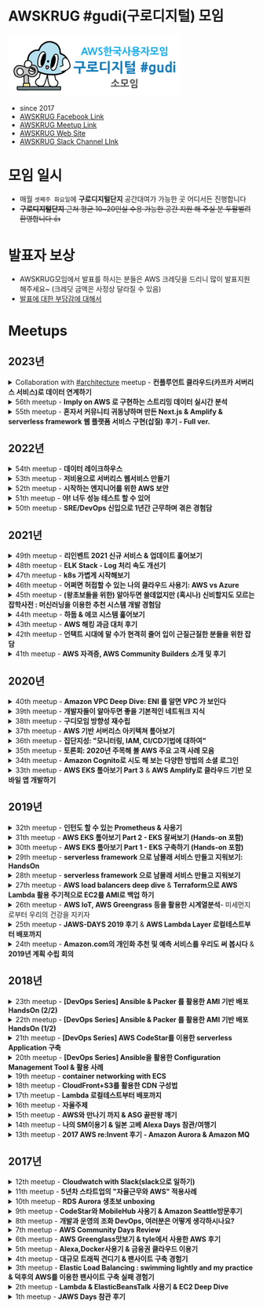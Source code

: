 <!-- markdownlint-disable-file -->
# AWSKRUG #gudi(구로디지털) 모임

<img src="awskrug_gudi_logo.png" width="350"/>

- since 2017
- [AWSKRUG Facebook Link](https://www.facebook.com/groups/awskrug/)
- [AWSKRUG Meetup Link](https://www.meetup.com/ko-KR/awskrug/)
- [AWSKRUG Web Site](http://www.awskr.org/)
- [AWSKRUG Slack Channel LInk](http://awskrug.slack.com)


# 모임 일시
  - 매월 `셋째주 화요일`에 **구로디지털단지** 공간대여가 가능한 곳 어디서든 진행합니다
  - ~~**구로디지털단지** 근처 평균 10~20인실 수용 가능한 공간 지원 해 주실 분 두팔벌려 환영합니다 👍~~

# 발표자 보상
  - AWSKRUG모임에서 발표를 하시는 분들은 AWS 크레딧을 드리니 많이 발표지원 해주세요~ (크레딧 금액은 사정상 달라질 수 있음)
  - [발표에 대한 부담감에 대해서](https://github.com/awskrug/gudi-group/issues/1)

# Meetups
## 2023년

<details>
  <summary>Collaboration with <a href="https://github.com/awskrug/architecture-group">#architecture</a> meetup - <b>컨플루언트 클라우드(카프카 서버리스 서비스)로 데이터 연계하기</b></summary>

  ### `Collaboration with `<a href="https://github.com/awskrug/architecture-group">#architecture</a>` meetup`
  - **주최**
    - [2023년 03월 30일 / 강남 교보타워 11층 B구역 당근마켓](https://www.meetup.com/awskrug/events/292066662/)
  - **주제**
    - 발표
      - [`황주필(컨플루언트 코리아)`]() - [컨플루언트 클라우드(카프카 서버리스 서비스)로 데이터 연계하기](./resources/컨플루언트_클라우드(카프카_서버리스_서비스)로_데이터_연계하기.pdf)


  &nbsp;&nbsp;&nbsp;&nbsp;&nbsp;&nbsp;&nbsp;&nbsp;
  <img src="https://secure.meetupstatic.com/photos/event/d/7/e/2/highres_511735266.webp" width="350"/>
  <img src="https://secure.meetupstatic.com/photos/event/d/7/e/1/highres_511735265.webp" width="350"/>
  <br>
  &nbsp;&nbsp;&nbsp;&nbsp;&nbsp;&nbsp;&nbsp;&nbsp;
  <img src="https://secure.meetupstatic.com/photos/event/d/7/e/3/highres_511735267.webp" width="350"/>
</details>

<details>
  <summary>56th meetup - <b>Imply on AWS 로 구현하는 스트리밍 데이터 실시간 분석</b></summary>

  ### `56th meetup`
  - **주최**
    - [2023년 02월 28일 / 프로그래머스 2층 Torvalds/Turing 강의실](https://www.meetup.com/awskrug/events/291284183/)
  - **주제**
    - 발표
      - [`이기훈`](https://www.linkedin.com/in/keehoonlee/) 이사님(Imply) - [Imply on AWS 로 구현하는 스트리밍 데이터 실시간 분석](./resources/230228_druid_talk_imply.pdf)


  &nbsp;&nbsp;&nbsp;&nbsp;&nbsp;&nbsp;&nbsp;&nbsp;
  <img src="https://secure.meetupstatic.com/photos/event/5/b/7/a/highres_510983418.webp" width="350"/>
  <img src="https://secure.meetupstatic.com/photos/event/5/b/7/8/highres_510983416.webp" width="350"/>
  <br>
  &nbsp;&nbsp;&nbsp;&nbsp;&nbsp;&nbsp;&nbsp;&nbsp;
  <img src="https://secure.meetupstatic.com/photos/event/5/b/7/7/highres_510983415.webp" width="350"/>
  <img src="https://secure.meetupstatic.com/photos/event/5/b/7/5/highres_510983413.webp" width="350"/>
  <br>
  &nbsp;&nbsp;&nbsp;&nbsp;&nbsp;&nbsp;&nbsp;&nbsp;
  <img src="https://secure.meetupstatic.com/photos/event/5/b/7/6/highres_510983414.webp" width="350"/>
  <br>
</details>
<details>
  <summary>55th meetup - <b>혼자서 커뮤니티 귀동냥하며 만든 Next.js & Amplify & serverless framework 웹 플랫폼 서비스 구현(삽질) 후기 - Full ver.</b></summary>

  ### `55th meetup`
  - **주최**
    - [2023년 01월 25일 / 구트아카데미 3층 8강의실](https://www.meetup.com/ko-KR/awskrug/events/290976294/)
  - **주제**
    - 발표
      - [`박태성`](https://www.meetup.com/ko-KR/awskrug/members/184515293/)님 - [혼자서 커뮤니티 귀동냥하며 만든 Next.js & Amplify & serverless framework 웹 플랫폼 서비스 구현(삽질) 후기 - Full ver.](https://www.slideshare.net/TaeSeongPark2/nextjs-amplify-serverless-framework-full-ver)


  &nbsp;&nbsp;&nbsp;&nbsp;&nbsp;&nbsp;&nbsp;&nbsp;
  <img src="https://secure.meetupstatic.com/photos/event/3/9/d/9/highres_510134809.webp" width="350"/>
  <img src="https://secure.meetupstatic.com/photos/event/3/9/d/a/highres_510134810.webp" width="350"/>
  <br>
  &nbsp;&nbsp;&nbsp;&nbsp;&nbsp;&nbsp;&nbsp;&nbsp;
  <img src="https://secure.meetupstatic.com/photos/event/3/9/d/b/highres_510134811.webp" width="350"/>
  <img src="https://secure.meetupstatic.com/photos/event/3/9/d/f/highres_510134815.webp" width="350"/>
  <br>
  &nbsp;&nbsp;&nbsp;&nbsp;&nbsp;&nbsp;&nbsp;&nbsp;
  <img src="https://secure.meetupstatic.com/photos/event/3/9/d/e/highres_510134814.webp" width="350"/>
  <br>
</details>

## 2022년
<details>
  <summary>54th meetup - <b>데이터 레이크하우스</b></summary>

  ### `54th meetup`
  - **주최**
    - [2022년 11월 14일 / 동양미래대학교 6호관 110호](https://www.meetup.com/ko-KR/awskrug/events/289457416/)
  - **주제**
    - 발표
      - [`김정희`]()님 - [데이터 레이크하우스](./resources/221114_datalakehouse.pdf)


  &nbsp;&nbsp;&nbsp;&nbsp;&nbsp;&nbsp;&nbsp;&nbsp;
  <img src="https://secure.meetupstatic.com/photos/event/c/5/7/9/highres_508610553.webp" width="350"/>
  <img src="https://secure.meetupstatic.com/photos/event/c/5/7/8/highres_508610552.webp" width="350"/>
  <br>
  &nbsp;&nbsp;&nbsp;&nbsp;&nbsp;&nbsp;&nbsp;&nbsp;
  <img src="https://secure.meetupstatic.com/photos/event/c/5/7/a/highres_508610554.webp" width="350"/>
  <br>
</details>

<details>
  <summary>53th meetup - <b>저비용으로 서버리스 웹서비스 만들기</b></summary>

  ### `53th meetup`
  - **주최**
    - [2022년 10월 14일 / 구트아카데미 - 서울 구로구 시흥대로163길 33 주호타워 3층 8강의실](https://www.meetup.com/ko-KR/awskrug/events/288791780/)
  - **주제**
    - 발표
      - [`김한성`]()님 - [저비용으로 서버리스 웹서비스 만들기](./resources/221014_serverless_with_lowcost.pdf)


  &nbsp;&nbsp;&nbsp;&nbsp;&nbsp;&nbsp;&nbsp;&nbsp;
  <img src="https://secure.meetupstatic.com/photos/event/9/6/6/highres_507782406.jpeg" width="350"/>
  <img src="https://secure.meetupstatic.com/photos/event/9/6/4/highres_507782404.jpeg" width="350"/>
  <br>
  &nbsp;&nbsp;&nbsp;&nbsp;&nbsp;&nbsp;&nbsp;&nbsp;
  <img src="https://secure.meetupstatic.com/photos/event/9/6/a/600_507782410.jpeg" width="350"/>
  <img src="https://secure.meetupstatic.com/photos/event/a/d/5/600_507782773.jpeg" width="350"/>
  <br>
  &nbsp;&nbsp;&nbsp;&nbsp;&nbsp;&nbsp;&nbsp;&nbsp;
  <img src="https://secure.meetupstatic.com/photos/event/9/6/5/highres_507782405.jpeg" width="350"/>
  <br>
</details>

<details>
  <summary>52th meetup - <b>시작하는 엔지니어를 위한 AWS 보안</b></summary>

  ### `52th meetup`
  - **주최**
    - [2022년 7월 19일 / 구트아카데미 - 서울 구로구 시흥대로163길 33 주호타워 2층 3강의실](https://www.meetup.com/ko-KR/awskrug/events/286993904/)
  - **주제**
    - 발표
      - [`정태환`](https://linuxer.name/2020/07/linuxer/)님 - [시작하는 엔지니어를 위한 AWS 보안](./resources/AWS_security.pdf)


  &nbsp;&nbsp;&nbsp;&nbsp;&nbsp;&nbsp;&nbsp;&nbsp;
  <img src="https://secure.meetupstatic.com/photos/event/b/e/1/0/highres_505668656.jpeg" width="350"/>
  <img src="https://secure.meetupstatic.com/photos/event/b/e/0/c/600_505668652.jpeg" width="350"/>
  <br>
  &nbsp;&nbsp;&nbsp;&nbsp;&nbsp;&nbsp;&nbsp;&nbsp;
  <img src="https://secure.meetupstatic.com/photos/event/b/e/0/e/600_505668654.jpeg" width="350"/>
  <img src="https://secure.meetupstatic.com/photos/event/b/e/0/d/600_505668653.jpeg" width="350"/>
  <br>
</details>

<details>
  <summary>51th meetup - <b>야! 너두 성능 테스트 할 수 있어</b></summary>

  ### `51th meetup`
  - **주최**
    - [2022년 3월 15일 / Amazon Chime Online Meeting](https://www.meetup.com/ko-KR/awskrug/events/284421037/)
  - **주제**
    - 발표
      - [`김영익`](https://www.meetup.com/ko-KR/awskrug/members/246148128/)님 - [야! 너두 성능 테스트 할 수 있어](https://www.slideshare.net/youngick/ss-251345424)

</details>

<details>
  <summary>50th meetup - <b>SRE/DevOps 신입으로 1년간 근무하며 겪은 경험담</b></summary>

  ### `50th meetup`
  - **주최**
    - [2022년 1월 25일 / Amazon Chime Online Meeting](https://www.meetup.com/ko-KR/awskrug/events/283148129/)
  - **주제**
    - 발표
      - [`김주현`](https://www.meetup.com/ko-KR/awskrug/members/296136983/)님 - [SRE/DevOps 신입으로 1년간 근무하며 겪은 경험담](https://www.slideshare.net/JuhyunKim43/sredevops-1-251077918)

</details>

## 2021년
<details>
  <summary>49th meetup - <b>리인벤트 2021 신규 서비스 & 업데이트 훑어보기</b></summary>

  ### `49th meetup`
  - **주최**
    - [2021년 12월 21일 / Amazon Chime Online Meeting](https://www.meetup.com/ko-KR/awskrug/events/282395657/)
  - **주제**
    - 발표
      - [`정도현`](https://www.meetup.com/ko-KR/awskrug/members/216996214/)님 - [리인벤트 2021 신규 서비스 & 업데이트 훑어보기](https://aws.amazon.com/ko/blogs/korea/top-announcements-of-aws-reinvent-2021/)

</details>
<details>
  <summary>48th meetup - <b>ELK Stack - Log 처리 속도 개선기</b></summary>

  ### `48th meetup`
  - **주최**
    - [2021년 11월 16일 / Amazon Chime Online Meeting](https://www.meetup.com/ko-KR/awskrug/events/282011998/)
  - **주제**
    - 발표
      - [`심호진`](https://www.meetup.com/ko-KR/awskrug/members/249060449/)님 - [ELK Stack - Log 처리 속도 개선기](https://www.slideshare.net/StevenShim/how-to-improve-elk-log-pipeline-performance)

  &nbsp;&nbsp;&nbsp;&nbsp;&nbsp;&nbsp;&nbsp;&nbsp;
  <img src="https://secure.meetupstatic.com/photos/event/e/1/6/e/600_500277710.jpeg" width="350"/>
  <br>

</details>
<details>
  <summary>47th meetup - <b>k8s 가볍게 시작해보기</b></summary>

  ### `47th meetup`
  - **주최**
    - [2021년 10월 19일 / Amazon Chime Online Meeting](https://www.meetup.com/ko-KR/awskrug/events/281218896/)
  - **주제**
    - 발표
      - [`김주영`](https://www.meetup.com/ko-KR/awskrug/members/313519453/profile/)님 - [k8s 가볍게 시작해보기](./resources/2021-EKS-IMD-K8S-Overview.pdf)

</details>
<details>
  <summary>46th meetup - <b>어쩌면 허접할 수 있는 나의 클라우드 사용기: AWS vs Azure</b></summary>

  ### `46th meetup`
  - **주최**
    - [2021년 09월 14일 / Amazon Chime Online Meeting](https://www.meetup.com/ko-KR/awskrug/events/280508401/)
  - **주제**
    - 발표
      - [`김유신`](https://www.meetup.com/ko-KR/awskrug/members/294588200/profile/)님 - [어쩌면 허접할 수 있는 나의 클라우드 사용기: AWS vs Azure](https://www.slideshare.net/YoushinKim5/azure-aws-250195432)

</details>
<details>
  <summary>45th meetup - <b>(왕초보들을 위한) 알아두면 쓸데없지만 (혹시나) 신비할지도 모르는 잡학사전 : 머신러닝을 이용한 추천 시스템 개발 경험담</b></summary>

  ### `45th meetup`
  - **주최**
    - [2021년 08월 17일 / Amazon Chime Online Meeting](https://www.meetup.com/ko-KR/awskrug/events/279588385/)
  - **주제**
    - 발표
      - [`김영익`](https://www.meetup.com/ko-KR/awskrug/members/246148128/profile/)님 - [(왕초보들을 위한) 알아두면 쓸데없지만 (혹시나) 신비할지도 모르는 잡학사전 : 머신러닝을 이용한 추천 시스템 개발 경험담](https://www.slideshare.net/youngick/ss-249961635)

</details>
<details>
  <summary>44th meetup - <b>하둡 & 에코 시스템 훑어보기</b></summary>

  ### `44th meetup`
  - **주최**
    - [2021년 05월 18일 / Amazon Chime Online Meeting](https://www.meetup.com/ko-KR/awskrug/events/277788173/)
  - **주제**
    - 발표
      - [`김영익`](https://www.meetup.com/ko-KR/awskrug/members/246148128/profile/)님 - [하둡 & 에코 시스템 훑어보기](https://www.slideshare.net/youngick/hadoop-and-echosystem-2021)

</details>
<details>
  <summary>43th meetup - <b>AWS 해킹 과금 대처 후기</b></summary>

  ### `43th meetup`
  - **주최**
    - [2021년 04월 20일 / Amazon Chime Online Meeting](https://www.meetup.com/ko-KR/awskrug/events/277355762/)
  - **주제**
    - 발표
      - [`김종완`](https://www.meetup.com/ko-KR/awskrug/members/326658634/profile/)님 - [AWS 해킹 과금 대처 후기](https://www.slideshare.net/ssuserc5975d/aws-aws-246548280)
  - **모임 토론 자료**
    - [줍할만한 키워드와 정보가 공유된 슬라이드](https://docs.google.com/presentation/d/13arauU4c7kCPXEpJ6AIkHvqDnntaY7DDoZI8vdnE060/edit#slide=id.gd2e0c996b4_0_0)

</details>
<details>
  <summary>42th meetup - <b>언택트 시대에 말 수가 현격히 줄어 입이 근질근질한 분들을 위한 잡담</b></summary>

  ### `42th meetup`
  - **주최**
    - [2021년 03월 16일 / Amazon Chime Online Meeting](https://www.meetup.com/ko-KR/awskrug/events/276848045/)
  - **주제**
    - 업무경험을 윤택하게 해 주는 도구나 가구 추천
    - 재택근무를 하면서 나태해 지지 않게 일 하는 방법
    - 스터디의 동기부여를 얻는 방법
    - 구인 구직
    - 개발고민 상담
  - **모임 토론 자료**
    - [줍할만한 키워드와 정보가 공유된 슬라이드](https://drive.google.com/file/d/1Jqs_dBam9Ru_rCz-gkOHHZRFk8SrcvPS/view?usp=sharing)

</details>
<details>
  <summary>41th meetup - <b>AWS 자격증, AWS Community Builders 소개 및 후기</b></summary>

  ### `41th meetup`
  - **주최**
    - [2021년 02월 17일 / Amazon Chime Online Meeting](https://www.meetup.com/ko-KR/awskrug/events/276244891/)
  - **주제**
    1. 주제발표-1
        - [`류한진`](https://www.meetup.com/ko-KR/awskrug/members/217184134/)님 - AWS 자격증 살펴보기
    2. 라이트닝 토크-1
        - [`김태웅`](https://www.meetup.com/ko-KR/awskrug/members/249419691/)님 - AWS Solutions Acrhitect Associate 자격증 후기
    3. 주제발표-2
        - [`박태성`](https://www.meetup.com/ko-KR/awskrug/members/184515293/)님 - [AWS Community Builders 소개 & AWS Associate Developer 자격증 후기](https://geoseong.github.io/docs/aws/certified-dev-associate)
    4. 라이트닝 토크-2
        - [`류한진`](https://www.meetup.com/ko-KR/awskrug/members/217184134/)님 - AWS Advanced Networking specialty 자격증 후기
    5. 라이트닝 토크-3
        - [`정도현`](https://www.meetup.com/ko-KR/awskrug/members/216996214/)님 - AWSKRUG #cert 채널 및 [자격증 취득 모임](https://www.meetup.com/ko-KR/awskrug/events/276358190/) 소개

</details>


## 2020년
<details>
  <summary>40th meetup - <b>Amazon VPC Deep Dive: ENI 를 알면 VPC 가 보인다</b></summary>

  ### `40th meetup`
  - **주최**
    - [2020년 11월 17일 / Amazon Chime Online Meeting](https://www.meetup.com/ko-KR/awskrug/events/274484412/)
  - **주제**
    - 발표
      - [`김태우`](https://www.meetup.com/ko-KR/awskrug/members/281643910/profile/)님 - [Amazon VPC Deep Dive: ENI 를 알면 VPC 가 보인다](https://speakerdeck.com/twkiiim/amazon-vpc-deep-dive-eni-reul-almyeon-vpc-ga-boinda)

</details>
<details>
  <summary>39th meetup - <b>개발자들이 알아두면 좋을 기본적인 네트워크 지식</b></summary>

  ### `39th meetup`
  - **주최**
    - [2020년 10월 20일 / Amazon Chime Online Meeting](https://www.meetup.com/ko-KR/awskrug/events/273699098/)
  - **주제**
    - 발표
      - `서대호`님 - [개발자들이 알아두면 좋을 기본적인 네트워크 지식](https://docs.google.com/presentation/d/1oof9IUxEH_UahZbrbiZ5uUvHAotwS4-9_kVGvri1_Pw/edit?usp=sharing)

</details>
<details>
  <summary>38th meetup - <b>구디모임 방향성 재수립</b></summary>

  ### `38th meetup`
  - **주최**
    - [2020년 09월 10일 / Amazon Chime Online Meeting](https://www.meetup.com/ko-KR/awskrug/events/272930494/)
  - **주제**
    - 발표
      - [역대 구디모임 회고, 모임 방향에 대한 공지](https://docs.google.com/presentation/d/1TX25ZhEFwI_xvc8EWimzXeOlrRUN4vlO0NKTPQ8oSyo/edit?usp=sharing)
    - 자유토론
      - 네트워킹 및 다음 주제 논의: 라이브코딩, 패널토크, 삽질후기 등

    &nbsp;&nbsp;&nbsp;&nbsp;&nbsp;&nbsp;&nbsp;&nbsp;
    <img src="https://secure.meetupstatic.com/photos/event/8/1/f/b/600_492753275.jpeg" width="350"/>
    <img src="https://secure.meetupstatic.com/photos/event/8/1/f/d/600_492753277.jpeg" width="350"/>
    <br>
    &nbsp;&nbsp;&nbsp;&nbsp;&nbsp;&nbsp;&nbsp;&nbsp;
    <img src="https://secure.meetupstatic.com/photos/event/8/2/3/e/600_492753342.jpeg" width="350"/>
    <img src="https://secure.meetupstatic.com/photos/event/8/2/2/9/600_492753321.jpeg" width="350"/>
    <br>
</details>
<details>
  <summary>37th meetup - <b>AWS 기반 서버리스 아키텍쳐 톺아보기</b></summary>

  ### `37th meetup`
  - **주최**
    - [2020년 05월 19일 / Amazon Chime Online Meeting](https://www.meetup.com/ko-KR/awskrug/events/270600402/)
  - **주제**
    - 발표
      - [`김태우`](https://www.meetup.com/ko-KR/awskrug/members/281643910/profile/)님 - [AWS 기반 서버리스 아키텍쳐 톺아보기](https://dev.classmethod.jp/articles/awskrug-gudi-37-serverless/)
    - 자유토론
      - [Amplify API with Auth directive 스터디 문서](https://www.notion.so/geoseong/Auth-d5b57c8a5c8544f0a925b404fa302549)

  &nbsp;&nbsp;&nbsp;&nbsp;&nbsp;&nbsp;&nbsp;&nbsp;
  <img src="https://secure.meetupstatic.com/photos/event/e/2/b/7/600_490498039.jpeg" width="350"/>
  <img src="https://secure.meetupstatic.com/photos/event/e/2/b/8/600_490498040.jpeg" width="350"/>
  <br>
  &nbsp;&nbsp;&nbsp;&nbsp;&nbsp;&nbsp;&nbsp;&nbsp;
  <img src="https://secure.meetupstatic.com/photos/event/e/2/b/f/600_490498047.jpeg" width="350"/>
  <br>
</details>
<details>
  <summary>36th meetup - <b>집단지성: "모니터링, IAM, CI/CD기법에 대하여"</b></summary>

  ### `36th meetup`
  - **주최**
    - [2020년 04월 21일 / Amazon Chime Online Meeting](https://www.meetup.com/ko-KR/awskrug/events/269948676/)
  - **주제**
    - [집단지성: "모니터링, IAM, CI/CD기법에 대하여"](https://docs.google.com/presentation/d/1lhmNRqBNq0h2nw6ktvahASahy1rpqGm5RyjTpQ7V-kY/edit#slide=id.p)
      - 모니터링 스터디내용 공유와 사용기법에 대한 내용 공유
        - Mackerel (Slack@twkiiim)
        - O'Reilly SRE 책의 주요 내용 공유 (Slack@wonderwall)
        - 참여자 토론
          - 모니터링 서비스들 공유
      - IAM 사용기법
        - IAM Best Practices & 교차계정 접근법 공유 (Slack@PaPabongo)
        - 참여자 토론
          - Trusted Advisor, IAM의 Access Analyzer에 대한 토론
      - CI/CD 구축기법
        - 사내 BitBucket Pipeline 세팅 및 구축법 공유 (Slack@geoseong)
        - BitBucket Pipeline 배포법 공유 (Slack@yunzema)
          - Vue Frontend AWS S3 배포
          - AWS ECR Docker Image Push
        - 참여자 토론
          - Git 협업방법
      - 자유토론
        - Serverless & CDK
          - [Nordic Serverless - AWS CDK and Amazon EventBridge](https://www.youtube.com/watch?v=31l3T-e0Voc)
          - [Full Stack Development in the Era of Serverless Computing: Nader Dabit](https://egghead.io/lessons/egghead-egghead-talks-full-stack-development-in-the-era-of-serverless-computing)
        - AWS 스터디 자료
          - [classmethod: 일본어버전이지만 한국어 번역이 용이함](https://dev.classmethod.jp/)

</details>
<details>
  <summary>35th meetup - <b>토론회: 2020년 주목해 볼 AWS 주요 고객 사례 모음</b></summary>

  ### `35th meetup`
  - **주최**
    - [2020년 03월 17일 / Amazon Chime Online Meeting](https://www.meetup.com/ko-KR/awskrug/events/269376958/)
  - **주제**
    - [토론회: "2020년 주목해 볼 AWS 주요 고객 사례 모음"](https://aws.amazon.com/ko/blogs/korea/2019-customer-cases/)
      - AWS의 블로그 내용을 훑어보고 참가자들의 관심사에 따라 내용 중 하나를 즉흥적으로 정하여 토론

</details>
<details>
  <summary>34th meetup - <b>Amazon Cognito로 시도 해 보는 다양한 방법의 소셜 로그인</b></summary>

  ### `34th meetup`
  - **주최**
    - [2020년 02월 18일 / 서울특별시 구로구 디지털로26길 123 지플러스타워 14층 플레이오토 세미나실](https://www.meetup.com/ko-KR/awskrug/events/268558188/)
  - **주제**
    - 발표
      - [`박태성`](https://www.meetup.com/ko-KR/awskrug/members/184515293/profile)님 - [Amazon Cognito로 시도 해 보는 다양한 방법의 소셜 로그인](https://medium.com/@parkopp/amazon-cognito%EB%A1%9C-%EC%8B%9C%EB%8F%84-%ED%95%B4-%EB%B3%B4%EB%8A%94-%EB%8B%A4%EC%96%91%ED%95%9C-%EB%B0%A9%EB%B2%95%EC%9D%98-%EC%86%8C%EC%85%9C-%EB%A1%9C%EA%B7%B8%EC%9D%B8-f81fa00b8c2e)

  &nbsp;&nbsp;&nbsp;&nbsp;&nbsp;&nbsp;&nbsp;&nbsp;
  <img src="https://secure.meetupstatic.com/photos/event/7/e/5/c/600_489152348.jpeg" width="200"/>
  <img src="https://secure.meetupstatic.com/photos/event/7/e/5/a/600_489152346.jpeg" width="350"/>
  <br>
  &nbsp;&nbsp;&nbsp;&nbsp;&nbsp;&nbsp;&nbsp;&nbsp;
  <img src="https://secure.meetupstatic.com/photos/event/7/e/5/6/600_489152342.jpeg" width="800"/>
  <br>
  &nbsp;&nbsp;&nbsp;&nbsp;&nbsp;&nbsp;&nbsp;&nbsp;
  <img src="https://secure.meetupstatic.com/photos/event/7/e/5/2/600_489152338.jpeg" width="600"/>
  <br>
</details>
<details>
  <summary>33th meetup - <b>AWS EKS 톺아보기 Part 3</b> & <b>AWS Amplify로 클라우드 기반 모바일 앱 개발하기</b></summary>

  ### `33th meetup`
  - **주최**
    - [2020년 01월 22일 / 서울특별시 구로구 디지털로26길 123 지플러스타워 14층 플레이오토 세미나실](https://www.meetup.com/ko-KR/awskrug/events/267715088/)
  - **주제**
    - 발표
      - [`심호진`](https://www.meetup.com/ko-KR/awskrug/members/249060449/)님 - [AWS EKS 톺아보기 Part 3](https://github.com/stevenshim/eks-hands-on/blob/master/description/part3)
      - [`박태성`](https://www.meetup.com/ko-KR/awskrug/members/184515293/profile)님 - [AWS Amplify로 클라우드 기반 모바일 앱 개발하기](https://github.com/geoseong/study-amplify-with-react-native)

  &nbsp;&nbsp;&nbsp;&nbsp;&nbsp;&nbsp;&nbsp;&nbsp;
  <img src="https://secure.meetupstatic.com/photos/event/b/c/0/a/600_488388138.jpeg" width="350"/>
  <img src="https://secure.meetupstatic.com/photos/event/b/c/1/8/600_488388152.jpeg" width="350"/>
  <br>
  &nbsp;&nbsp;&nbsp;&nbsp;&nbsp;&nbsp;&nbsp;&nbsp;
  <img src="https://secure.meetupstatic.com/photos/event/b/c/1/b/600_488388155.jpeg" width="800"/>
  <br>
  &nbsp;&nbsp;&nbsp;&nbsp;&nbsp;&nbsp;&nbsp;&nbsp;
  <img src="https://secure.meetupstatic.com/photos/event/b/c/1/c/600_488388156.jpeg" width="350"/>
  <img src="https://secure.meetupstatic.com/photos/event/b/c/1/d/600_488388157.jpeg" width="350"/>
  <br>
  &nbsp;&nbsp;&nbsp;&nbsp;&nbsp;&nbsp;&nbsp;&nbsp;
  <img src="https://secure.meetupstatic.com/photos/event/b/c/1/e/600_488388158.jpeg" width="350"/>
  <br>
  &nbsp;&nbsp;&nbsp;&nbsp;&nbsp;&nbsp;&nbsp;&nbsp;
  <img src="https://secure.meetupstatic.com/photos/event/b/c/1/f/600_488388159.jpeg" width="800"/>
  <br>
</details>

## 2019년
<details>
  <summary>32th meetup - <b>인턴도 할 수 있는 Prometheus & 사용기</b></summary>

  ### `32th meetup`
  - **주최**
    - [2019년 11월 12일 / 서울특별시 구로구 디지털로26길 123 지플러스타워 14층 플레이오토 세미나실](https://www.meetup.com/ko-KR/awskrug/events/266039576/)
  - **주제**
    - 발표
      - [`한상효`](https://www.meetup.com/ko-KR/awskrug/members/267185743/profile/)님 - [인턴도 할 수 있는 Prometheus & 사용기](https://www.slideshare.net/SangHyoHan1/awskrug-prometheus-sanghyo-han)

  &nbsp;&nbsp;&nbsp;&nbsp;&nbsp;&nbsp;&nbsp;&nbsp;
  <img src="https://secure.meetupstatic.com/photos/event/2/a/0/600_486600672.jpeg" width="350"/>
  <img src="https://secure.meetupstatic.com/photos/event/2/a/9/600_486600681.jpeg" width="200"/>
  <br>
  &nbsp;&nbsp;&nbsp;&nbsp;&nbsp;&nbsp;&nbsp;&nbsp;
  <img src="https://secure.meetupstatic.com/photos/event/2/a/a/600_486600682.jpeg" width="350"/>
  <img src="https://secure.meetupstatic.com/photos/event/2/a/b/600_486600683.jpeg" width="350"/>
  &nbsp;&nbsp;&nbsp;&nbsp;&nbsp;&nbsp;&nbsp;&nbsp;
  <img src="https://secure.meetupstatic.com/photos/event/2/a/c/600_486600684.jpeg" width="350"/>
</details>
<details>
  <summary>31th meetup - <b>AWS EKS 톺아보기 Part 2 - EKS 잘써보기 (Hands-on 포함)</b></summary>

  ### `31th meetup`
  - **주최**
    - [2019년 10월 18일 / 서울특별시 구로구 디지털로26길 123 지플러스타워 14층 플레이오토 세미나실](https://www.meetup.com/ko-KR/awskrug/events/265497395/)
  - **주제**
    - 발표
      - [`심호진`](https://www.meetup.com/ko-KR/awskrug/members/249060449/)님 - [AWS EKS 톺아보기 Part 2 - EKS 잘써보기 (Hands-on 포함)](https://github.com/stevenshim/eks-hands-on/tree/master/description/part2)

  &nbsp;&nbsp;&nbsp;&nbsp;&nbsp;&nbsp;&nbsp;&nbsp;
  <img src="https://secure.meetupstatic.com/photos/event/b/2/9/3/600_485865715.jpeg" width="350"/>
  <img src="https://secure.meetupstatic.com/photos/event/b/2/9/1/600_485865713.jpeg" width="200"/>
  <br>
  &nbsp;&nbsp;&nbsp;&nbsp;&nbsp;&nbsp;&nbsp;&nbsp;
  <img src="https://secure.meetupstatic.com/photos/event/b/2/8/e/600_485865710.jpeg" width="350"/>
  <img src="https://secure.meetupstatic.com/photos/event/b/2/8/c/600_485865708.jpeg" width="350"/>
  &nbsp;&nbsp;&nbsp;&nbsp;&nbsp;&nbsp;&nbsp;&nbsp;
  <img src="https://secure.meetupstatic.com/photos/event/b/2/8/9/600_485865705.jpeg" width="350"/>
  <img src="https://secure.meetupstatic.com/photos/event/6/f/6/0/600_485848512.jpeg" width="350"/>
  &nbsp;&nbsp;&nbsp;&nbsp;&nbsp;&nbsp;&nbsp;&nbsp;
  <img src="https://secure.meetupstatic.com/photos/event/b/2/8/8/600_485865704.jpeg" width="350"/>
  <img src="https://secure.meetupstatic.com/photos/event/b/2/9/0/600_485865712.jpeg" width="200"/>
</details>
<details>
  <summary>30th meetup - <b>AWS EKS 톺아보기 Part 1 - EKS 구축하기 (Hands-on 포함)</b></summary>

  ### `30th meetup`
  - **주최**
    - [2019년 9월 17일 / 서울특별시 구로구 디지털로26길 123 지플러스타워 14층 플레이오토 세미나실](https://www.meetup.com/ko-KR/awskrug/events/264512802/)
  - **주제**
    - 발표
      - [`심호진`](https://www.meetup.com/ko-KR/awskrug/members/249060449/)님 - [AWS EKS 톺아보기 Part 1 - EKS 구축하기 (Hands-on 포함)](https://github.com/stevenshim/eks-hands-on/tree/master/description/part1)

  &nbsp;&nbsp;&nbsp;&nbsp;&nbsp;&nbsp;&nbsp;&nbsp;
  <img src="https://secure.meetupstatic.com/photos/event/d/e/6/f/600_484976943.jpeg" width="350"/>
  <img src="https://secure.meetupstatic.com/photos/event/d/e/7/0/600_484976944.jpeg" width="350"/>
  <br>
  &nbsp;&nbsp;&nbsp;&nbsp;&nbsp;&nbsp;&nbsp;&nbsp;
  <img src="https://secure.meetupstatic.com/photos/event/d/e/7/2/600_484976946.jpeg" width="200"/>
</details>
<details>
  <summary>29th meetup - <b>serverless framework 으로 남몰래 서비스 만들고 지워보기: HandsOn</b></summary>

  ### `29th meetup`
  - **주최**
    - [2019년 8월 20일 / 서울특별시 구로구 디지털로26길 123 지플러스타워 14층 플레이오토 세미나실](https://www.meetup.com/ko-KR/awskrug/events/263641033/)
  - **주제**
    - 발표
      - [`박태성`](https://www.meetup.com/ko-KR/awskrug/members/184515293/)님 - [serverless framework으로 남몰래 서비스 만들고 지워보기: HandsOn](https://github.com/geoseong/serverless-study/blob/master/docs/handson.md)
</details>
<details>
  <summary>28th meetup - <b>serverless framework 으로 남몰래 서비스 만들고 지워보기</b></summary>

  ### `28th meetup`
  - **주최**
    - [2019년 7월 16일 / 서울특별시 구로구 디지털로26길 123 지플러스타워 14층 플레이오토 세미나실](https://www.meetup.com/ko-KR/awskrug/events/262726764/)
  - **주제**
    - 발표
      - [`박태성`](https://www.meetup.com/ko-KR/awskrug/members/184515293/)님 - [serverless framework으로 남몰래 서비스 만들고 지워보기](https://www.slideshare.net/TaeSeongPark2/awskrug-serverless-framework)

  &nbsp;&nbsp;&nbsp;&nbsp;&nbsp;&nbsp;&nbsp;&nbsp;
  <img src="https://secure.meetupstatic.com/photos/event/7/6/e/9/600_483210441.jpeg" width="300"/>
  <img src="https://secure.meetupstatic.com/photos/event/7/f/d/c/600_483152732.jpeg" width="350"/>
  <br>
  &nbsp;&nbsp;&nbsp;&nbsp;&nbsp;&nbsp;&nbsp;&nbsp;
  <img src="https://secure.meetupstatic.com/photos/event/1/f/2/0/600_483187968.jpeg" width="350"/>
  <img src="https://secure.meetupstatic.com/photos/event/3/8/f/f/600_483194591.jpeg" width="350"/>
  <br>
  &nbsp;&nbsp;&nbsp;&nbsp;&nbsp;&nbsp;&nbsp;&nbsp;
  <img src="https://secure.meetupstatic.com/photos/event/3/9/0/6/600_483194598.jpeg" width="350"/>
  <img src="https://secure.meetupstatic.com/photos/event/3/9/0/1/600_483194593.jpeg" width="350"/>
  <br>
  &nbsp;&nbsp;&nbsp;&nbsp;&nbsp;&nbsp;&nbsp;&nbsp;
  <img src="https://secure.meetupstatic.com/photos/event/3/9/0/3/600_483194595.jpeg" width="#00"/>
</details>


<details>
  <summary>27th meetup - <b>AWS load balancers deep dive</b> & <b>Terraform으로 AWS Lambda 활용 주기적으로 EC2를 AMI로 백업 하기</b></summary>

  ### `27th meetup`
  - **주최**
    - [2019년 6월 11일 / 서울특별시 동작구 여의대방로 112 농심신대방사옥(도연관) 11층 대회의실](https://www.meetup.com/ko-KR/awskrug/events/261639589/)
  - **주제**
    - 발표
      - [`하수용`](https://www.meetup.com/ko-KR/awskrug/members/232491796/)님 - [AWS load balancers deep dive](https://www.slideshare.net/hasuyoung1/aws-load-balancers-deep-diveawskrug)
      - [`심호진`](https://www.meetup.com/ko-KR/awskrug/members/249060449/)님 - [Terraform으로 AWS Lambda 활용 주기적으로 EC2를 AMI로 백업 하기](https://github.com/stevenshim/lambda_ami_backup)

  &nbsp;&nbsp;&nbsp;&nbsp;&nbsp;&nbsp;&nbsp;&nbsp;
  <img src="https://secure.meetupstatic.com/photos/event/2/f/1/600_482160753.jpeg" width="350"/>
  <img src="https://secure.meetupstatic.com/photos/event/2/f/a/600_482160762.jpeg" width="350"/>
  <br>
  &nbsp;&nbsp;&nbsp;&nbsp;&nbsp;&nbsp;&nbsp;&nbsp;
  <img src="https://secure.meetupstatic.com/photos/event/3/3/c/600_482160828.jpeg" width="350"/>
</details>

<details>
  <summary>26th meetup - <b>AWS IoT, AWS Greengrass 등을 활용한 시계열분석</b>- 미세먼지로부터 우리의 건강을 지키자</summary>

  ### `26th meetup`
  - **주최**
    - [2019년 5월 14일 / 서울특별시 동작구 여의대방로 112 농심신대방사옥(도연관) 11층 대회의실](https://www.meetup.com/ko-KR/awskrug/events/260907200/)
  - **주제**
    - 발표
      - [`이해성`](https://www.meetup.com/ko-KR/awskrug/members/149507882/)님 - [AWS IoT, AWS Greengrass 등을 활용한 시계열분석 - 미세먼지로부터 우리의 건강을 지키자](https://www.slideshare.net/StephenHaesungLee/aws-iot-aws-greengrass-for-time-series-analysis-english-ver?from_m_app=ios)
        - 발표 참고자료: [`Jupyter viewer(GitHub)`](https://nbviewer.jupyter.org/github/leehaesung/seoul_weather_twitter_Analysis/blob/master/01_files/SeoulWeather_pm2p5c_csv.ipynb)
    - 자발적인 뒷풀이타임 🍗🍻

  &nbsp;&nbsp;&nbsp;&nbsp;&nbsp;&nbsp;&nbsp;&nbsp;
  <img src="https://secure.meetupstatic.com/photos/event/f/3/8/600_481323896.jpeg" width="350"/>
  <img src="https://secure.meetupstatic.com/photos/event/f/3/b/600_481323899.jpeg" width="350"/>
  <br>
  &nbsp;&nbsp;&nbsp;&nbsp;&nbsp;&nbsp;&nbsp;&nbsp;
  <img src="https://secure.meetupstatic.com/photos/event/f/5/c/600_481323932.jpeg" width="350"/>
  <img src="https://secure.meetupstatic.com/photos/event/f/5/d/600_481323933.jpeg" width="350"/>
  &nbsp;&nbsp;&nbsp;&nbsp;&nbsp;&nbsp;&nbsp;&nbsp;
  <img src="https://secure.meetupstatic.com/photos/event/f/5/e/600_481323934.jpeg" width="350"/>
</details>

<details>
  <summary>25th meetup - <b>JAWS-DAYS 2019 후기</b> & <b>AWS Lambda Layer 로컬테스트부터 배포까지</b></summary>

  ### `25th meetup`
  - **주최**
    - [2019년 3월 12일 / 서울 구로구 디지털로26길 72 서울창업지원센터(서울IoT센터) 4층 중회의실](https://www.meetup.com/ko-KR/awskrug/events/259494614/)
  - **주제**
    - 발표
      - [`김현민`](https://www.meetup.com/ko-KR/awskrug/members/194461433/)님 - [JAWS-DAYS 2019 후기]()
      - [`박태성`](https://www.meetup.com/ko-KR/awskrug/members/194461433/)님 - [AWS Lambda Layer 로컬테스트부터 배포까지](https://www.slideshare.net/TaeSeongPark2/awskrug-aws-lambda-layer-136031255)
    - 자발적인 뒷풀이타임 🍣🍻

  &nbsp;&nbsp;&nbsp;&nbsp;&nbsp;&nbsp;&nbsp;&nbsp;
  <img src="https://secure.meetupstatic.com/photos/event/4/2/a/8/600_479417064.jpeg" width="350"/>
  <img src="https://secure.meetupstatic.com/photos/event/4/2/a/5/600_479417061.jpeg" width="350"/>
  <br>
  &nbsp;&nbsp;&nbsp;&nbsp;&nbsp;&nbsp;&nbsp;&nbsp;
  <img src="https://scontent-icn1-1.xx.fbcdn.net/v/t1.0-9/53525886_10213822219805944_7808256458297966592_n.jpg?_nc_cat=110&_nc_ht=scontent-icn1-1.xx&oh=e76172ffa8a0b2c887173d38ae08902d&oe=5D268993" width="350"/>
  <img src="https://scontent-icn1-1.xx.fbcdn.net/v/t1.0-9/54279493_2124094000992467_1737924822307962880_n.jpg?_nc_cat=108&_nc_ht=scontent-icn1-1.xx&oh=b610ab4d10e453a38432910fcb32700c&oe=5D11BD81" width="350"/>
</details>

<details>
  <summary>24th meetup - <b>Amazon.com의 개인화 추천 및 예측 서비스를 우리도 써 봅시다</b> & <b>2019년 계획 수립 회의</b></summary>

  ### `24th meetup`
  - **주최**
    - [2019년 2월 12일 / 서울 구로구 디지털로26길 72 서울창업지원센터(서울IoT센터) 4층 중회의실](https://www.meetup.com/ko-KR/awskrug/events/258745827/)
  - **주제**
    - 발표
      - [`심호진`](https://www.meetup.com/ko-KR/awskrug/members/249060449/)님 - [Amazon.com의 개인화 추천 및 예측 서비스를 우리도 써 봅시다](https://www.slideshare.net/awskr/amazoncom-129165538)
    - 2019년 계획 수립 회의
      - 구디모임 회원분들이 앞으로 관심있어 하는 분야 파악 및 그에 대한 방향성에 대한 논의가 이루어졌습니다.

  &nbsp;&nbsp;&nbsp;&nbsp;&nbsp;&nbsp;&nbsp;&nbsp;
  <img src="https://secure.meetupstatic.com/photos/event/3/f/e/2/600_478636354.jpeg" width="350"/>
</details>

## 2018년
<details>
  <summary>23th meetup - <b>[DevOps Series] Ansible & Packer 를 활용한 AMI 기반 배포 HandsOn (2/2)</b></summary>

  ### `23th meetup`
  - **주최**
    - [2018년 12월 11일 / 서울 구로구 디지털로26길 72 서울창업지원센터(서울IoT센터) 4층 중회의실](https://www.meetup.com/ko-KR/awskrug/events/256928968/)
  - **주제**
    - 발표
      - [`심호진`](https://www.meetup.com/ko-KR/awskrug/members/249060449/)님 - [Ansible & Packer 를 활용한 AMI 기반 배포 HandsOn (2/2)](https://github.com/stevenshim/ansible-packer-hands-on)
    - **2018년 마지막 모임**
      - 즐거운 치맥타임 🍻🍗

  &nbsp;&nbsp;&nbsp;&nbsp;&nbsp;&nbsp;&nbsp;&nbsp;
  <img src="https://secure.meetupstatic.com/photos/event/8/f/e/5/600_477036837.jpeg" width="350"/>
  <img src="https://secure.meetupstatic.com/photos/event/8/f/e/a/600_477036842.jpeg" width="350"/>
  <br>
  &nbsp;&nbsp;&nbsp;&nbsp;&nbsp;&nbsp;&nbsp;&nbsp;
  <img src="https://secure.meetupstatic.com/photos/event/8/f/e/b/600_477036843.jpeg" width="350"/>
</details>

<details>
  <summary>22th meetup - <b>[DevOps Series] Ansible & Packer 를 활용한 AMI 기반 배포 HandsOn (1/2)</b></summary>

  ### `22th meetup`
  - **주최**
    - [2018년 11월 13일 / 서울 구로구 디지털로26길 72 서울창업지원센터(서울IoT센터) 4층 중회의실](https://www.meetup.com/ko-KR/awskrug/events/256197701/)
  - **주제**
    - 발표
      - [`심호진`](https://www.meetup.com/ko-KR/awskrug/members/249060449/)님 - [Ansible & Packer 를 활용한 AMI 기반 배포 HandsOn (1/2)](https://github.com/stevenshim/ansible-packer-hands-on)
  
  &nbsp;&nbsp;&nbsp;&nbsp;&nbsp;&nbsp;&nbsp;&nbsp;
  <img src="https://secure.meetupstatic.com/photos/event/a/7/b/5/600_476322933.jpeg" width="350"/>
  <img src="https://secure.meetupstatic.com/photos/event/a/7/b/6/600_476322934.jpeg" width="350"/>
</details>

<details>
  <summary>21th meetup - <b>[DevOps Series] AWS CodeStar를 이용한 serverless Application 구축</b></summary>

  ### `21th meetup`
  - **주최**
    - [2018년 10월 16일 / 서울 구로구 디지털로26길 72 서울창업지원센터(서울IoT센터) 4층 중회의실](https://www.meetup.com/ko-KR/awskrug/events/255357068/)
  - **주제**
    - 발표
      - [`박태성`](https://www.meetup.com/ko-KR/awskrug/members/184515293/)님 - [AWS CodeStar를 이용한 serverless Application 구축](https://www.slideshare.net/TaeSeongPark2/awskrug-aws-codestar-serverless-application)

  &nbsp;&nbsp;&nbsp;&nbsp;&nbsp;&nbsp;&nbsp;&nbsp;
  <img src="images/guro-21_1.jpg" width="350"/>
  <img src="images/guro-21_2.jpg" width="350"/>
</details>

<details>
  <summary>20th meetup - <b>[DevOps Series] Ansible을 활용한 Configuration Management Tool & 활용 사례</b></summary>

  ### `20th meetup`
  - **주최**
    - [2018년 9월 18일 / 서울 구로구 디지털로26길 72 서울창업지원센터(서울IoT센터) 4층 중회의실](https://www.meetup.com/ko-KR/awskrug/events/254435002/)
  - **주제**
    - 발표
      - [`심호진`](https://www.meetup.com/ko-KR/awskrug/members/249060449/)님 - [Ansible을 활용한 Configuration Management Tool & 활용 사례](https://www.slideshare.net/StevenShim/ansible-configuration-management-tool-115582091)

  &nbsp;&nbsp;&nbsp;&nbsp;&nbsp;&nbsp;&nbsp;&nbsp;
  <img src="images/guro-20_1.jpg" width="350"/>
  <img src="images/guro-20_2.jpg" width="350"/>
</details>

<details>
  <summary>19th meetup - <b>container networking with ECS</b></summary>

  ### `19th meetup`
  - **주최**
    - [2018년 7월 24일 / 서울 구로구 디지털로26길 72 서울창업지원센터(서울IoT센터) 4층 중회의실](https://www.meetup.com/ko-KR/awskrug/events/252919658/)
  - **주제**
    - 발표
      - [`류한진`](https://www.meetup.com/ko-KR/awskrug/members/217184134/)님 - container networking with ECS
    - **상반기 회식**
      - 치맥 파티 🍻🍗

  &nbsp;&nbsp;&nbsp;&nbsp;&nbsp;&nbsp;&nbsp;&nbsp;
  <img src="images/guro-19_1.jpeg" width="350"/>
</details>

<details>
  <summary>18th meetup - <b>CloudFront+S3를 활용한 CDN 구성법</b></summary>

  ### `18th meetup`
  - **주최**
    - [2018년 6월 18일 / 서울 구로구 디지털로26길 72 서울창업지원센터(서울IoT센터) 4층 중회의실](https://www.meetup.com/ko-KR/awskrug/events/251465327/)
  - **주제**
    - 발표
      - [`방신철`](https://www.meetup.com/ko-KR/awskrug/members/254952771/)님 - [CloudFront+S3를 활용한 CDN 구성법, 간단하게 CDN을 활용한 이미지 불러오는 실습까지~!](https://github.com/BangShinChul/AWS-CloudFront-S3)
</details>

<details>
  <summary>17th meetup - <b>Lambda 로컬테스트부터 배포까지</b></summary>

  ### `17th meetup`
  - **주최**
    - [2018년 5월 15일 / 서울 구로구 디지털로26길 72 서울창업지원센터(서울IoT센터) 4층 중회의실](https://www.meetup.com/ko-KR/awskrug/events/250393682/)
  - **주제**
    - 발표
      - [`박태성`](https://www.meetup.com/ko-KR/awskrug/members/184515293/)님 - [Lambda 로컬테스트부터 배포까지](https://www.slideshare.net/TaeSeongPark2/awskruglambda)
</details>

<details>
  <summary>16th meetup - <b>자율주제</b></summary>

  ### `16th meetup`
  - **주최**
    - [2018년 4월 24일 / 서울 구로구 디지털로26길 72 서울창업지원센터(서울IoT센터) 4층 중회의실](https://www.meetup.com/ko-KR/awskrug/events/249765339/)
  - **주제**
    - 발표
      - [`신새봄`](https://www.meetup.com/ko-KR/awskrug/members/244752382/)님 - 새로운 사업구상에 끼어 있는 AWS
</details>

<details>
  <summary>15th meetup - <b>AWS와 만나기 까지 & ASG 끝판왕 깨기</b></summary>

  ### `15th meetup`
  - **주최**
    - [2018년 3월 20일 / 서울 구로구 디지털로26길 72 서울창업지원센터(서울IoT센터) 4층 중회의실](https://www.meetup.com/ko-KR/awskrug/events/248466766/)
  - **주제**
    - 발표
      - [`이재구`](https://www.meetup.com/ko-KR/awskrug/members/244206255/)님 - AWS와 만나기 까지
      - [`이영경`](https://www.meetup.com/ko-KR/awskrug/members/221866187/)님 - [ASG 끝판왕 깨기](http://sori-nori.gitlab.io/youngkyung-done/ASG-1/)

  &nbsp;&nbsp;&nbsp;&nbsp;&nbsp;&nbsp;&nbsp;&nbsp;
  <img src="images/guro-15_1.jpeg" width="350"/>
  <img src="images/guro-15_2.jpeg" width="350"/>
</details>

<details>
  <summary>14th meetup - <b>나의 SM이용기 & 일본 고베 Alexa Days 참관/여행기</b></summary>

  ### `14th meetup`
  - **주최**
    - [2018년 2월 20일 / 서울특별시 금천구 가산디지털1로 168 우림라이온스밸리 A동 612호 창의지대 회의실](https://www.meetup.com/ko-KR/awskrug/events/247268216/)
  - **주제**
    - 발표
      - [`장강홍`](https://www.meetup.com/ko-KR/awskrug/members/224352392/)님 - [나의 SM이용기](https://drive.google.com/open?id=1KH4-Eqrn1pH_0jlhd-LsFe9gZcwUfWIG)
      - [`김현민`](https://www.meetup.com/ko-KR/awskrug/members/194461433/)님 - 일본 고베 Alexa Days 참관/여행기 (부제 ~AWS와 함께한 세미나~)
</details>

<details>
  <summary>13th meetup - <b>2017 AWS re:Invent 후기 - Amazon Aurora & Amazon MQ</b></summary>

  ### `13th meetup`
  - **주최**
    - [2018년 1월 17일 / 서울 서대문구 연희로2길 62 한빛미디어 A동 2층 <한빛강의실 20>](https://www.meetup.com/ko-KR/awskrug/events/246703948/)
  - **주제**
    - 발표
      - [`김영헌`](https://www.meetup.com/ko-KR/awskrug/members/222799421/)님 - 2017 AWS re:Invent recap: Amazon Aurora
      - [`장준엽`](https://www.meetup.com/ko-KR/awskrug/members/222640239/)님 - 2017 re:Invent 신규 서비스 사용기 - Amazon MQ
</details>

## 2017년
<details>
  <summary>12th meetup - <b>Cloudwatch with Slack(slack으로 일하기)</b></summary>

  ### `12th meetup`
  - **주최**
    - [2017년 11월 21일 / 서울특별시 구로구 디지털로 33길 12, 우림 e 비즈 2차 202호 ((주)이오 에스엔씨(IO S&C))](https://www.meetup.com/ko-KR/awskrug/events/245226473/)
  - **주제**
    - 발표
      - [`류한진`](https://www.meetup.com/ko-KR/awskrug/members/217184134/)님 - [Cloudwatch with Slack(slack으로 일하기)](https://docs.google.com/presentation/d/e/2PACX-1vRqZexRpVH6W-filJJqUyaGRWZfBk94niotptPYHmqkgmnZQk0_dI1B3w7id_MvhYNcpeu134O8uirt/pub?start=false&loop=false&delayms=60000&slide=id.p)

  &nbsp;&nbsp;&nbsp;&nbsp;&nbsp;&nbsp;&nbsp;&nbsp;
  <img src="images/guro-12_1.jpeg" width="350"/>
  <img src="images/guro-12_2.jpeg" width="350"/>
</details>

<details>
  <summary>11th meetup - <b>5년차 스타트업의 "자율근무와 AWS" 적용사례</b></summary>

  ### `11th meetup`
  - **주최**
    - [2017년 10월 24일 / 서울특별시 구로구 디지털로 33길 12, 우림 e 비즈 2차 202호 ((주)이오 에스엔씨(IO S&C))](https://www.meetup.com/ko-KR/awskrug/events/244305778/)
  - **주제**
    - 발표
      - [`박민준`](https://www.meetup.com/ko-KR/awskrug/members/225821213/)님 - 5년차 스타트업의 "자율근무와 AWS" 적용사례
</details>

<details>
  <summary>10th meetup - <b>RDS Aurora 생초보 unboxing</b></summary>

  ### `10th meetup`
  - **주최**
    - [2017년 9월 26일 / 서울특별시 구로구 디지털로 33길 12, 우림 e 비즈 2차 202호 ((주)이오 에스엔씨(IO S&C))](https://www.meetup.com/ko-KR/awskrug/events/243387487/)
  - **주제**
    - 발표
      - [`김창겸`](https://www.meetup.com/ko-KR/awskrug/members/221873245/)님 - [RDS Aurora 생초보 unboxing](https://www.slideshare.net/changkyumkim/rds-aurora-unboxing-80367207)

  &nbsp;&nbsp;&nbsp;&nbsp;&nbsp;&nbsp;&nbsp;&nbsp;
 <img src="images/guro-10_1.jpeg" width="350"/>
</details>

<details>
  <summary>9th meetup - <b>CodeStar와 MobileHub 사용기 & Amazon Seattle방문후기</b></summary>

  ### `9th meetup`
  - **주최**
    - [2017년 9월 5일 / 서울특별시 구로구 디지털로 33길 12, 우림 e 비즈 2차 202호 ((주)이오 에스엔씨(IO S&C))](https://www.meetup.com/ko-KR/awskrug/events/242911924/)
  - **주제**
    - 발표
      - [`강효진`](https://www.meetup.com/ko-KR/awskrug/members/221900557/)님 - [AWS DevOps 준비운동 - CodeStar와 MobileHub으로 보는 웹과 모바일의 개발/운영 비교](https://www.slideshare.net/kaojinz/aws-codestar-aws-mobilehub)
      - [`김영헌`](https://www.meetup.com/ko-KR/awskrug/members/222799421/)님 - Amazon-시애틀 방문(여행) 후기
</details>

<details>
  <summary>8th meetup - <b>개발과 운영의 조화 DevOps, 여러분은 어떻게 생각하시나요?</b></summary>

  ### `8th meetup`
  - **주최**
    - [2017년 8월 16일 / 서울특별시 구로구 디지털로 33길 12, 우림 e 비즈 2차 202호 ((주)이오 에스엔씨(IO S&C))](https://www.meetup.com/ko-KR/awskrug/events/242238839/)
  - **주제**
    - 발표
      - DevOps에 대한 생각을 가진 능동적이신 밋업 참가자분들 - [개발과 운영의 조화 DevOps](https://docs.google.com/presentation/d/1Edqu8gmXnX4wvXXCpfNbeq4LqfDVUfsbQsxstQt1Yfg/edit#slide=id.g2405689757_0_59)
    
  &nbsp;&nbsp;&nbsp;&nbsp;&nbsp;&nbsp;&nbsp;&nbsp;
  <img src="images/guro-shinchon-8.jpg" width="350"/>
  <img src="images/guro-shinchon-8(1).jpg" width="350"/>
</details>

<details>
  <summary>7th meetup - <b>AWS Community Days Review</b></summary>

  ### `7th meetup`
  - **주최**
    - [2017년 7월 26일 / 서울특별시 구로구 디지털로 33길 12, 우림 e 비즈 2차 202호 ((주)이오 에스엔씨(IO S&C))](https://www.meetup.com/ko-KR/awskrug/events/241776984/)
  - **주제**
    - 발표
      - [`강효진`](https://www.meetup.com/ko-KR/awskrug/members/221900557/)님 - [ElasticBeanstalk - 콩과의 대화](https://www.slideshare.net/awskr/elasticbeanstalk-77390280)
      - [`김영헌`](https://www.meetup.com/ko-KR/awskrug/members/222799421/)님 - [개인 지출 관리, AWS Lambda로 시작하기](https://youtu.be/OXpJSKcl_Jg)
</details>

<details>
  <summary>6th meetup - <b>AWS Greenglass맛보기 & tyle에서 사용한 AWS 후기</b></summary>

  ### `6th meetup`
  - **주최**
    - [2017년 7월 5일 / 서울특별시 구로구 디지털로 33길 12, 우림 e 비즈 2차 202호 ((주)이오 에스엔씨(IO S&C))](https://www.meetup.com/ko-KR/awskrug/events/241106610/)
  - **주제**
    - 발표
      - [`김현민`](https://www.meetup.com/ko-KR/awskrug/members/194461433/)님 - AWS Greenglass 맛보기
      - [`박관웅`](https://www.meetup.com/ko-KR/awskrug/members/204876774/)님 - [나는 “tyle”에서 AWS를 이렇게 구축(사용)했다.](https://www.slideshare.net/pouu69/tyle-aws)

  &nbsp;&nbsp;&nbsp;&nbsp;&nbsp;&nbsp;&nbsp;&nbsp;
  <img src="images/guro-shinchon-6.jpg" width="350"/>
</details>

<details>
  <summary>5th meetup - <b>Alexa,Docker사용기 & 금융권 클라우드 이용기</b></summary>

  ### `5th meetup`
  - **주최**
    - [2017년 6월 7일 / 서울특별시 구로구 디지털로 33길 12, 우림 e 비즈 2차 202호 ((주)이오 에스엔씨(IO S&C))](https://www.meetup.com/ko-KR/awskrug/events/240281253/)
  - **주제**
    - 발표
      - [`이수현`](https://www.meetup.com/ko-KR/awskrug/members/223236692/)님 - [Alexa는 Docker도 춤추게 한다](https://www.slideshare.net/ssuserdaed291/alexa-docker)
      - [`장강홍`](https://www.meetup.com/ko-KR/awskrug/members/224352392/)님 - [금융권 클라우드 이용기](https://www.slideshare.net/secret/4ZRbX4mF8fC7G7)

  &nbsp;&nbsp;&nbsp;&nbsp;&nbsp;&nbsp;&nbsp;&nbsp;
  <img src="images/guro-shinchon-5.jpg" width="350"/>
</details>

<details>
  <summary>4th meetup - <b>대규모 트래픽 견디기 & 팬사이트 구축 경험기</b></summary>

  ### `4th meetup`
  - **주최**
    - [2017년 5월 16일 / 서울특별시 구로구 디지털로 33길 12, 우림 e 비즈 2차 202호 ((주)이오 에스엔씨(IO S&C))](https://www.meetup.com/ko-KR/awskrug/events/239719446/)
  - **주제**
    - 발표
      - [`장준엽`](https://www.meetup.com/ko-KR/awskrug/members/222640239/)님 - [대규모 트래픽 잘 견디기](https://docs.google.com/presentation/d/13aLidEukUS1dy1RV18RCR9J-NSED5jzTSZigd9DnRaY/edit#slide=id.p)
      - [`고봉석`](https://www.meetup.com/ko-KR/awskrug/members/223436843/)님 - 덕후의 AWS를 이용한 팬사이트 구축 실패 경험기

  &nbsp;&nbsp;&nbsp;&nbsp;&nbsp;&nbsp;&nbsp;&nbsp;
  <img src="images/guro-shinchon-4.jpg" width="350"/>
</details>

<details>
  <summary>3th meetup - <b>Elastic Load Balancing : swimming lightly and my practice & 덕후의 AWS를 이용한 팬사이트 구축 실패 경험기</b></summary>

  ### `3th meetup`
  - **주최**
    - [2017년 4월 25일 / 서울특별시 구로구 디지털로 33길 12, 우림 e 비즈 2차 202호 ((주)이오 에스엔씨(IO S&C))](https://www.meetup.com/ko-KR/awskrug/events/239093516/)
  - **주제**
    - 발표
      - [`류한진`](https://www.meetup.com/ko-KR/awskrug/members/217184134/)님 - [Elastic Load Balancing : swimming lightly and my practice](https://docs.google.com/presentation/d/1SVqdeGNAcWFDnCI8iyXFzdN9jKGvHHnuZzBgJKUon80/pub?start=false&loop=false&delayms=4000)
      - [`이영경`](https://www.meetup.com/ko-KR/awskrug/members/221866187/)님 - 덕후의 AWS를 이용한 팬사이트 구축 실패 경험기

  &nbsp;&nbsp;&nbsp;&nbsp;&nbsp;&nbsp;&nbsp;&nbsp;
  <img src="images/guro-shinchon_3.jpeg" width="350"/>
</details>

<details>
  <summary>2th meetup - <b>Lambda & ElasticBeansTalk 사용기 & EC2 Deep Dive</b></summary>

  ### `2th meetup`
  - **주최**
    - [2017년 4월 6일 / 서울특별시 구로구 디지털로 33길 12, 우림 e 비즈 2차 202호 ((주)이오 에스엔씨(IO S&C))](https://www.meetup.com/ko-KR/awskrug/events/238411836/)
  - **주제**
    - 발표
      - [`김영헌`](https://www.meetup.com/ko-KR/awskrug/members/222799421/)님 - [나의 AWS 첫걸음 - Lambda로 시작하는 나의 지출 데이터 수집](https://www.slideshare.net/YoungKim15/aws-lambda-74604471)
      - [`강효진`](https://www.meetup.com/ko-KR/awskrug/members/221900557/)님 - [ElasticBeansTalk - 콩과의 첫 대화](https://docs.google.com/presentation/d/14_n-QMHdAx2lIl-mhBsVnfrTUMR6RoKQWWUSAje9ZUs/edit?usp=sharing)
      - [`정도현`](https://www.meetup.com/ko-KR/awskrug/members/216996214/)님 - [EC2 Deep Dive](https://www.slideshare.net/AmazonWebServices/aws-reinvent-2016-deep-dive-on-amazon-ec2-instances-featuring-performance-optimization-best-practices-cmp301)

  &nbsp;&nbsp;&nbsp;&nbsp;&nbsp;&nbsp;&nbsp;&nbsp;
  <img src="images/guro-shinchon_2.jpg" width="350" />
</details>

<details>
  <summary>1th meetup - <b>JAWS Days 참관 후기</b></summary>

  ### `1th meetup`
  - **주최**
    - [2017년 3월 13일 / 서울특별시 구로구 디지털로 33길 12, 우림 e 비즈 2차 202호 ((주)이오 에스엔씨(IO S&C))](https://www.meetup.com/ko-KR/awskrug/events/238137039/)
  - **주제**
    - 발표
      - [`이준희`](https://www.meetup.com/ko-KR/awskrug/members//)님 - [JAWS Days 참관 후기](http://www.slideshare.net/JoonHeeLee14/2017-jaws-days-24-20170313)
      - [`신승우`](https://www.meetup.com/ko-KR/awskrug/members//)님 - 이미지스토리지 AWS S3로 이사 가기

  &nbsp;&nbsp;&nbsp;&nbsp;&nbsp;&nbsp;&nbsp;&nbsp;
  <img src="images/guro-shinchon_1.jpg" width="350" />
</details>
